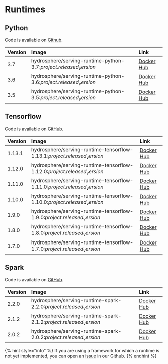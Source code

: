 # Runtimes


## Python

Code is available on
[Github](https://github.com/Hydrospheredata/hydro-serving-python).

| Version | Image                                                             | Link                                                                          |
|:--------|:------------------------------------------------------------------|:------------------------------------------------------------------------------|
| 3.7     | hydrosphere/serving-runtime-python-3.7:$project.released_version$ | [Docker Hub](https://hub.docker.com/r/hydrosphere/serving-runtime-python-3.7) |
| 3.6     | hydrosphere/serving-runtime-python-3.6:$project.released_version$ | [Docker Hub](https://hub.docker.com/r/hydrosphere/serving-runtime-python-3.6) |
| 3.5     | hydrosphere/serving-runtime-python-3.5:$project.released_version$ | [Docker Hub](https://hub.docker.com/r/hydrosphere/serving-runtime-python-3.5) |

## Tensorflow

Code is available on
[GitHub](https://github.com/Hydrospheredata/hydro-serving-tensorflow).

| Version | Image                                                                    | Link                                                                                 |
|:--------|:-------------------------------------------------------------------------|:-------------------------------------------------------------------------------------|
| 1.13.1  | hydrosphere/serving-runtime-tensorflow-1.13.1:$project.released_version$ | [Docker Hub](https://hub.docker.com/r/hydrosphere/serving-runtime-tensorflow-1.13.1) |
| 1.12.0  | hydrosphere/serving-runtime-tensorflow-1.12.0:$project.released_version$ | [Docker Hub](https://hub.docker.com/r/hydrosphere/serving-runtime-tensorflow-1.12.0) |
| 1.11.0  | hydrosphere/serving-runtime-tensorflow-1.11.0:$project.released_version$ | [Docker Hub](https://hub.docker.com/r/hydrosphere/serving-runtime-tensorflow-1.11.0) |
| 1.10.0  | hydrosphere/serving-runtime-tensorflow-1.10.0:$project.released_version$ | [Docker Hub](https://hub.docker.com/r/hydrosphere/serving-runtime-tensorflow-1.10.0) |
| 1.9.0   | hydrosphere/serving-runtime-tensorflow-1.9.0:$project.released_version$  | [Docker Hub](https://hub.docker.com/r/hydrosphere/serving-runtime-tensorflow-1.9.0)  |
| 1.8.0   | hydrosphere/serving-runtime-tensorflow-1.8.0:$project.released_version$  | [Docker Hub](https://hub.docker.com/r/hydrosphere/serving-runtime-tensorflow-1.8.0)  |
| 1.7.0   | hydrosphere/serving-runtime-tensorflow-1.7.0:$project.released_version$  | [Docker Hub](https://hub.docker.com/r/hydrosphere/serving-runtime-tensorflow-1.7.0)  |

## Spark

Code is available on
[GitHub](https://github.com/Hydrospheredata/hydro-serving-spark).

| Version | Image                                                              | Link                                                                           |
|:--------|:-------------------------------------------------------------------|:-------------------------------------------------------------------------------|
| 2.2.0   | hydrosphere/serving-runtime-spark-2.2.0:$project.released_version$ | [Docker Hub](https://hub.docker.com/r/hydrosphere/serving-runtime-spark-2.2.0) |
| 2.1.2   | hydrosphere/serving-runtime-spark-2.1.2:$project.released_version$ | [Docker Hub](https://hub.docker.com/r/hydrosphere/serving-runtime-spark-2.1.2) |
| 2.0.2   | hydrosphere/serving-runtime-spark-2.0.2:$project.released_version$ | [Docker Hub](https://hub.docker.com/r/hydrosphere/serving-runtime-spark-2.0.2) |


{% hint style="info" %} If you are using a framework for which a runtime
is not yet implemented, you can open an
[issue][github-serving-new-issue] in our Github. {% endhint %}

[github-serving-new-issue]: https://github.com/Hydrospheredata/hydro-serving/issues/new

